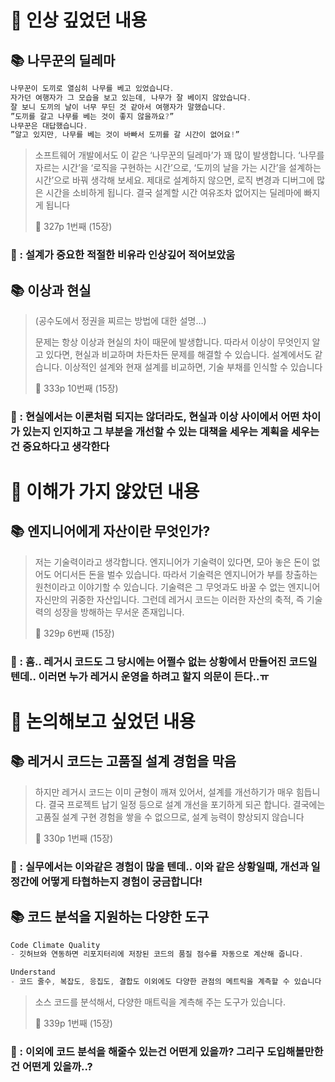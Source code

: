 # 📌 인상 깊었던 내용

## **📚 나무꾼의 딜레마**

```jsx
나무꾼이 도끼로 열심히 나무를 베고 있었습니다. 
자가던 여행자가 그 모습을 보고 있는데, 나무가 잘 베이지 않았습니다. 
잘 보니 도끼의 날이 너무 무딘 것 같아서 여행자가 말했습니다. 
”도끼를 갈고 나무를 베는 것이 좋지 않을까요?”
나무꾼은 대답했습니다. 
”알고 있지만, 나무를 베는 것이 바빠서 도끼를 갈 시간이 없어요!”
```

> 소프트웨어 개발에서도 이 같은 ‘나무꾼의 딜레마’가 꽤 많이 발생합니다. ‘나무를 자르는 시간’을 ‘로직을 구현하는 시간’으로, ‘도끼의 날을 가는 시간’을 설계하는 시간’으로 바꿔 생각해 보세요. 제대로 설계하지 않으면, 로직 변경과 디버그에 많은 시간을 소비하게 됩니다. 결국 설계할 시간 여유조차 없어지는 딜레마에 빠지게 됩니다
> 
> 📕 327p 1번째 (15장)
> 

### **🧐 : 설계가 중요한 적절한 비유라 인상깊어 적어보았움**

## **📚 이상과 현실**

> (공수도에서 정권을 찌르는 방법에 대한 설명…)
> 
> 문제는 항상 이상과 현실의 차이 때문에 발생합니다. 따라서 이상이 무엇인지 알고 있다면, 현실과 비교하며 차든차든 문제를 해결할 수 있습니다. 설계에서도 같습니다. 이상적인 설계와 현재 설계를 비교하면, 기술 부채를 인식할 수 있습니다
> 
> 📕 333p 10번째 (15장)
> 

### **🧐 : 현실에서는 이론처럼 되지는 않더라도, 현실과 이상 사이에서 어떤 차이가 있는지 인지하고 그 부분을 개선할 수 있는 대책을 세우는 계획을 세우는 건 중요하다고 생각한다**

# 📌 이해가 가지 않았던 내용

## **📚 엔지니어에게 자산이란 무엇인가?**

> 저는 기술력이라고 생각합니다. 엔지니어가 기술력이 있다면, 모아 놓은 돈이 없어도 어디서든 돈을 벌수 있습니다. 따라서 기술력은 엔지니어가 부를 창출하는 원천이라고 이야기할 수 있습니다. 기술력은 그 무엇과도 바꿀 수 없는 엔지니어 자신만의 귀중한 자산입니다. 
> 그런데 레거시 코드는 이러한 자산의 축적, 즉 기술력의 성장을 방해하는 무서운 존재입니다. 
> 
> 📕 329p 6번째 (15장)
> 

### **🧐 : 흠.. 레거시 코드도 그 당시에는 어쩔수 없는 상황에서 만들어진 코드일텐데.. 이러면 누가 레거시 운영을 하려고 할지 의문이 든다..ㅠ**

# 📌 논의해보고 싶었던 내용

## **📚 레거시 코드는 고품질 설계 경험을 막음**

> 하지만 레거시 코드는 이미 균형이 깨져 있어서, 설계를 개선하기가 매우 힘듭니다. 결국 프로젝트 납기 일정 등으로 설계 개선을 포기하게 되곤 합니다. 
> 결국에는 고품질 설계 구현 경험을 쌓을 수 없으므로, 설계 능력이 향상되지 않습니다
> 
> 📕 330p 1번째 (15장)
> 

### **🧐 : 실무에서는 이와같은 경험이 많을 텐데.. 이와 같은 상황일때, 개선과 일정간에 어떻게 타협하는지 경험이 궁금합니다!**

## **📚 코드 분석을 지원하는 다양한 도구**

```jsx
Code Climate Quality
- 깃허브와 연동하면 리포지터리에 저장된 코드의 품질 점수를 자동으로 계산해 줍니다. 

Understand
- 코드 줄수, 복잡도, 응집도, 결합도 이외에도 다양한 관점의 메트릭을 계측할 수 있습니다
```

> 소스 코드를 분석해서, 다양한 매트릭을 계측해 주는 도구가 있습니다. 
> 
> 📕 339p 1번째 (15장)
> 

### **🧐 : 이외에 코드 분석을 해줄수 있는건 어떤게 있을까? 그리구 도입해볼만한건 어떤게 있을까..?**
